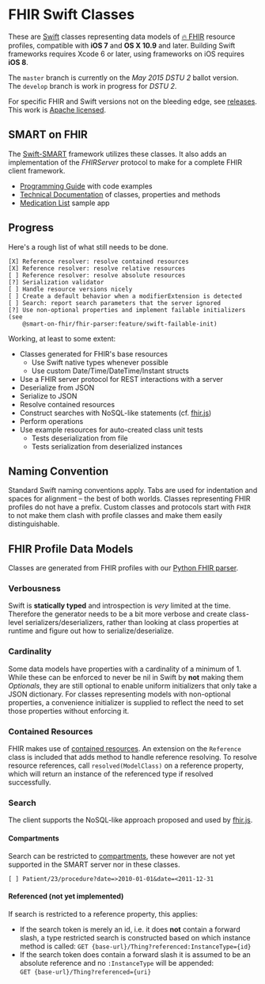 FHIR Swift Classes
==================

These are [Swift](https://developer.apple.com/swift/) classes representing data models of [🔥 FHIR](http://www.hl7.org/fhir) resource profiles, compatible with **iOS 7** and **OS X 10.9** and later.
Building Swift frameworks requires Xcode 6 or later, using frameworks on iOS requires **iOS 8**.

The `master` branch is currently on the _May 2015 DSTU 2_ ballot version.  
The `develop` branch is work in progress for _DSTU 2_.

For specific FHIR and Swift versions not on the bleeding edge, see [releases](https://github.com/smart-on-fhir/Swift-FHIR/releases).
This work is [Apache licensed](LICENSE.txt).


SMART on FHIR
-------------

The [Swift-SMART](https://github.com/smart-on-fhir/Swift-SMART) framework utilizes these classes.
It also adds an implementation of the _FHIRServer_ protocol to make for a complete FHIR client framework.

- [Programming Guide](https://github.com/smart-on-fhir/Swift-SMART/wiki) with code examples
- [Technical Documentation](http://docs.smarthealthit.org/Swift-SMART/) of classes, properties and methods
- [Medication List](https://github.com/smart-on-fhir/SoF-MedList) sample app


Progress
--------

Here's a rough list of what still needs to be done.

```
[X] Reference resolver: resolve contained resources
[X] Reference resolver: resolve relative resources
[ ] Reference resolver: resolve absolute resources
[?] Serialization validator
[ ] Handle resource versions nicely
[ ] Create a default behavior when a modifierExtension is detected
[ ] Search: report search parameters that the server ignored
[?] Use non-optional properties and implement failable initializers (see
    @smart-on-fhir/fhir-parser:feature/swift-failable-init)
```

Working, at least to some extent:

- Classes generated for FHIR's base resources
    + Use Swift native types whenever possible
    + Use custom Date/Time/DateTime/Instant structs
- Use a FHIR server protocol for REST interactions with a server
- Deserialize from JSON
- Serialize to JSON
- Resolve contained resources
- Construct searches with NoSQL-like statements (cf. [fhir.js](https://github.com/FHIR/fhir.js))
- Perform operations
- Use example resources for auto-created class unit tests
    + Tests deserialization from file
    + Tests serialization from deserialized instances


Naming Convention
-----------------

Standard Swift naming conventions apply.
Tabs are used for indentation and spaces for alignment – the best of both worlds.
Classes representing FHIR profiles do not have a prefix.
Custom classes and protocols start with `FHIR` to not make them clash with profile classes and make them easily distinguishable.


FHIR Profile Data Models
------------------------

Classes are generated from FHIR profiles with our [Python FHIR parser](https://github.com/smart-on-fhir/fhir-parser).

### Verbousness

Swift is **statically typed** and introspection is _very_ limited at the time.
Therefore the generator needs to be a bit more verbose and create class-level serializers/deserializers, rather than looking at class properties at runtime and figure out how to serialize/deserialize.

### Cardinality

Some data models have properties with a cardinality of a minimum of 1.
While these can be enforced to never be nil in Swift by **not** making them _Optionals_, they are still optional to enable uniform initializers that only take a JSON dictionary.
For classes representing models with non-optional properties, a convenience initializer is supplied to reflect the need to set those properties without enforcing it.

### Contained Resources

FHIR makes use of [contained resources](http://hl7.org/implement/standards/fhir/references.html#contained).
An extension on the `Reference` class is included that adds method to handle reference resolving.
To resolve resource references, call `resolved(ModelClass)` on a reference property, which will return an instance of the referenced type if resolved successfully.

### Search

The client supports the NoSQL-like approach proposed and used by [fhir.js](https://github.com/FHIR/fhir.js#search).

#### Compartments

Search can be restricted to [compartments](http://hl7.org/fhir/extras.html#compartment), these however are not yet supported in the SMART server nor in these classes.

```
[ ] Patient/23/procedure?date=>2010-01-01&date=<2011-12-31
```

#### Referenced (not yet implemented)

If search is restricted to a reference property, this applies:

- If the search token is merely an id, i.e. it does **not** contain a forward slash, a type restricted search is constructed based on which instance method is called:
    `GET {base-url}/Thing?referenced:InstanceType={id}`
- If the search token does contain a forward slash it is assumed to be an absolute reference and no `:InstanceType` will be appended:  
    `GET {base-url}/Thing?referenced={uri}`

